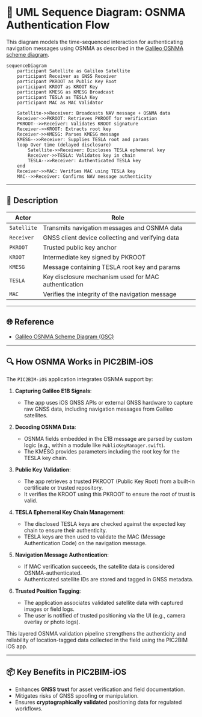 
# 📶 UML Sequence Diagram: OSNMA Authentication Flow

This diagram models the time-sequenced interaction for authenticating navigation messages using OSNMA as described in the [Galileo OSNMA scheme diagram](https://www.gsc-europa.eu/sites/default/files/sites/all/files/OSNMA_scheme.png).

```mermaid
sequenceDiagram
    participant Satellite as Galileo Satellite
    participant Receiver as GNSS Receiver
    participant PKROOT as Public Key Root
    participant KROOT as KROOT Key
    participant KMESG as KMESG Broadcast
    participant TESLA as TESLA Key
    participant MAC as MAC Validator

    Satellite->>Receiver: Broadcasts NAV message + OSNMA data
    Receiver->>PKROOT: Retrieves PKROOT for verification
    PKROOT-->>Receiver: Validates KROOT signature
    Receiver->>KROOT: Extracts root key
    Receiver->>KMESG: Parses KMESG message
    KMESG-->>Receiver: Supplies TESLA root and params
    loop Over time (delayed disclosure)
        Satellite->>Receiver: Discloses TESLA ephemeral key
        Receiver->>TESLA: Validates key in chain
        TESLA-->>Receiver: Authenticated TESLA key
    end
    Receiver->>MAC: Verifies MAC using TESLA key
    MAC-->>Receiver: Confirms NAV message authenticity
```

---

## 🧭 Description

| Actor     | Role |
|-----------|------|
| `Satellite` | Transmits navigation messages and OSNMA data |
| `Receiver` | GNSS client device collecting and verifying data |
| `PKROOT` | Trusted public key anchor |
| `KROOT` | Intermediate key signed by PKROOT |
| `KMESG` | Message containing TESLA root key and params |
| `TESLA` | Key disclosure mechanism used for MAC authentication |
| `MAC` | Verifies the integrity of the navigation message |

---

## 🌐 Reference

- [Galileo OSNMA Scheme Diagram (GSC)](https://www.gsc-europa.eu/sites/default/files/sites/all/files/OSNMA_scheme.png)


---

## 🔍 How OSNMA Works in PIC2BIM-iOS

The `PIC2BIM-iOS` application integrates OSNMA support by:

1. **Capturing Galileo E1B Signals**: 
   - The app uses iOS GNSS APIs or external GNSS hardware to capture raw GNSS data, including navigation messages from Galileo satellites.

2. **Decoding OSNMA Data**:
   - OSNMA fields embedded in the E1B message are parsed by custom logic (e.g., within a module like `PublicKeyManager.swift`).
   - The KMESG provides parameters including the root key for the TESLA key chain.

3. **Public Key Validation**:
   - The app retrieves a trusted PKROOT (Public Key Root) from a built-in certificate or trusted repository.
   - It verifies the KROOT using this PKROOT to ensure the root of trust is valid.

4. **TESLA Ephemeral Key Chain Management**:
   - The disclosed TESLA keys are checked against the expected key chain to ensure their authenticity.
   - TESLA keys are then used to validate the MAC (Message Authentication Code) on the navigation message.

5. **Navigation Message Authentication**:
   - If MAC verification succeeds, the satellite data is considered OSNMA-authenticated.
   - Authenticated satellite IDs are stored and tagged in GNSS metadata.

6. **Trusted Position Tagging**:
   - The application associates validated satellite data with captured images or field logs.
   - The user is notified of trusted positioning via the UI (e.g., camera overlay or photo logs).

This layered OSNMA validation pipeline strengthens the authenticity and reliability of location-tagged data collected in the field using the PIC2BIM iOS app.

---

## 📦 Key Benefits in PIC2BIM-iOS

- Enhances **GNSS trust** for asset verification and field documentation.
- Mitigates risks of GNSS spoofing or manipulation.
- Ensures **cryptographically validated** positioning data for regulated workflows.

